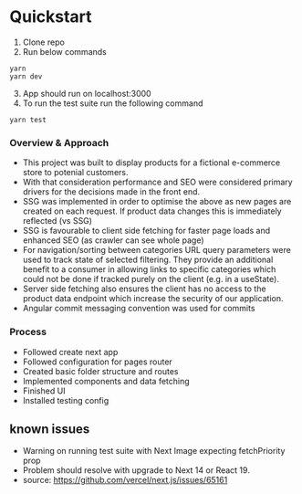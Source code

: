 # Quickstart 

1. Clone repo 
2. Run below commands

```
yarn
yarn dev
```

3. App should run on localhost:3000
4. To run the test suite run the following command

```
yarn test
```



### Overview & Approach 
- This project was built to display products for a fictional e-commerce store to potenial customers. 
- With that consideration performance and SEO were considered primary drivers for the decisions made in the front end.
- SSG was implemented in order to optimise the above as new pages are created on each request. If product data changes this is immediately reflected (vs SSG)
- SSG is favourable to client side fetching for faster page loads and enhanced SEO (as crawler can see whole page)
- For navigation/sorting between categories URL query parameters were used to track state of selected filtering. They provide an additional benefit to a consumer in
allowing links to specific categories which could not be done if tracked purely on the client (e.g. in a useState).
- Server side fetching also ensures the client has no access to the product data endpoint which increase the security of our application.
- Angular commit messaging convention was used for commits

### Process
- Followed create next app
- Followed configuration for pages router
- Created basic folder structure and routes
- Implemented components and data fetching
- Finished UI
- Installed testing config

## known issues

- Warning on running test suite with Next Image expecting fetchPriority prop
- Problem should resolve with upgrade to Next 14 or React 19.
- source: https://github.com/vercel/next.js/issues/65161
